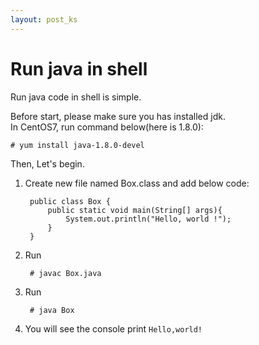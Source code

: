 ```yaml
---
layout: post_ks
---
```







# Run java in shell

Run java code in shell is simple.

Before start, please make sure you has installed jdk.  
In CentOS7, run command below(here is 1.8.0):

    # yum install java-1.8.0-devel

Then, Let's begin.

1. Create new file named Box.class and add below code:
    
		public class Box {
			public static void main(String[] args){
				System.out.println("Hello, world !");
			}
		}
2. Run  

		# javac Box.java


		
3. Run  

		# java Box


4.  You will see the console print `Hello,world!`
